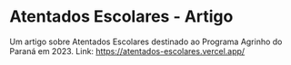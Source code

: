 # Atentados Escolares - Artigo
Um artigo sobre Atentados Escolares destinado ao Programa Agrinho do Paraná em 2023.
Link: https://atentados-escolares.vercel.app/
